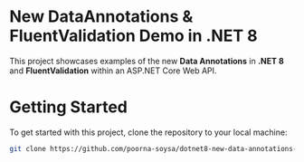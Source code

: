 # New DataAnnotations & FluentValidation Demo in .NET 8
This project showcases examples of the new **Data Annotations** in **.NET 8** and **FluentValidation** within an ASP.NET Core Web API.

# Getting Started
To get started with this project, clone the repository to your local machine:

```bash
git clone https://github.com/poorna-soysa/dotnet8-new-data-annotations-demo.git
